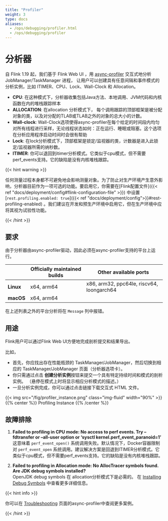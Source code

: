 ```yaml
---
title: "Profiler"
weight: 3
type: docs
aliases:
  - /ops/debugging/profiler.html
  - /ops/debugging/profiler
---
```

<!--
Licensed to the Apache Software Foundation (ASF) under one
or more contributor license agreements.  See the NOTICE file
distributed with this work for additional information
regarding copyright ownership.  The ASF licenses this file
to you under the Apache License, Version 2.0 (the
"License"); you may not use this file except in compliance
with the License.  You may obtain a copy of the License at

  http://www.apache.org/licenses/LICENSE-2.0

Unless required by applicable law or agreed to in writing,
software distributed under the License is distributed on an
"AS IS" BASIS, WITHOUT WARRANTIES OR CONDITIONS OF ANY
KIND, either express or implied.  See the License for the
specific language governing permissions and limitations
under the License.
-->

# 分析器

自 Flink 1.19 起，我们基于 Flink Web UI ，用 [async-profiler](https://github.com/async-profiler/async-profiler) 交互式地分析JobManager/TaskManager 进程， 让用户可以创建具有任意间隔和事件模式的分析实例，比如 ITIMER、CPU、Lock、Wall-Clock 和 Allocation。

- **CPU**: 在这种模式下，分析器收集包括Java方法、本地调用、JVM代码和内核函数在内的堆栈跟踪样本
- **ALLOCATION**: 在allocation 分析模式下， 每个调用跟踪的顶部框架是被分配对象的类，以及对分配的TLAB或TLAB之外的对象的总大小的计数。
- **Wall-clock**: Wall-Clock选项使得async-profiler在每个给定的时间段内均匀对所有线程进行采样，无论线程状态如何：正在运行、睡眠或阻塞。这个选项在分析应用程序启动时间时会很有帮助
- **Lock**: 在lock分析模式下，顶部框架是锁定/监视器的类，计数器是进入此锁定/监视器所需的纳秒数。
- **ITIMER**: 你可以退回到itimer分析模式。它类似于cpu模式，但不需要perf_events支持。它的缺陷是没有内核堆栈跟踪。

{{< hint warning >}}

任何测量过程本身都不可避免地会影响测量对象。为了防止对生产环境产生意外影响，分析器目前作为一项可选的功能。要启用它，你需要在[Flink配置文件]({{< ref "docs/deployment/config#flink-configuration-file" >}}) 中设置 [`rest.profiling.enabled: true`]({{< ref "docs/deployment/config">}}#rest-profiling-enabled) 。我们建议在开发和预生产环境中启用它，但在生产环境中应将其视为试验性功能。

{{< /hint >}}


## 要求
由于分析器由async-profiler驱动，因此必须在async-profiler支持的平台上运行。

|           | Officially maintained builds | Other available ports                     |
|-----------|------------------------------|-------------------------------------------|
| **Linux** | x64, arm64                   | x86, arm32, ppc64le, riscv64, loongarch64 |
| **macOS** | x64, arm64                   |                                           |

在上述列表之外的平台分析将在 `Message` 列中报错。


##  用途
Flink用户可以通过Flink Web UI方便地完成剖析提交和结果导出。

比如，
- 首先，你应找出存在性能瓶颈的 TaskManager/JobManager，然后切换到相应的 TaskManager/JobManager 页面（分析器选项卡）。
- 你只需通过点击 **创建分析实例**按钮来提交一个具有特定持续时间和模式的剖析实例。 （悬停在模式上时将显示相应分析模式的描述。）
- 一旦分析实例完成，你可以通过点击链接下载交互式 HTML 文件。

{{< img src="/fig/profiler_instance.png" class="img-fluid" width="90%" >}}
{{% center %}}
Profiling Instance
{{% /center %}}


## 故障排除
1. **Failed to profiling in CPU mode: No access to perf events. Try –fdtransfer or –all-user option or ‘sysctl kernel.perf_event_paranoid=1’** \
   这意味着 `perf_event_open()` 系统调用失败。默认情况下，Docker容器限制对 `perf_event_open` 系统调用。建议解决方案是回退到ITIMER分析模式。它类似于cpu模式，但不需要perf_events支持。它的缺陷是没有内核堆栈跟踪。

2. **Failed to profiling in Allocation mode: No AllocTracer symbols found. Are JDK debug symbols installed?** \
   OpenJDK debug symbols 在 allocation分析模式下是必需的。 在 [Installing Debug Symbols](https://github.com/async-profiler/async-profiler?tab=readme-ov-file#installing-debug-symbols) 中查看更多详细信息。

{{< hint info >}}

你可以在 [Troubleshooting](https://github.com/async-profiler/async-profiler?tab=readme-ov-file#troubleshooting) 页面的async-profiler中查阅更多案例。

{{< /hint >}}
